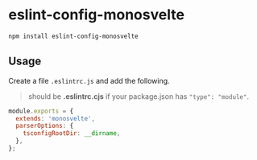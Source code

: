 # eslint-config-monosvelte

```bash
npm install eslint-config-monosvelte
```

## Usage

Create a file `.eslintrc.js` and add the following.

> should be **.eslintrc.cjs** if your package.json has `"type": "module"`.

```js
module.exports = {
  extends: 'monosvelte',
  parserOptions: {
    tsconfigRootDir: __dirname,
  },
};
```
